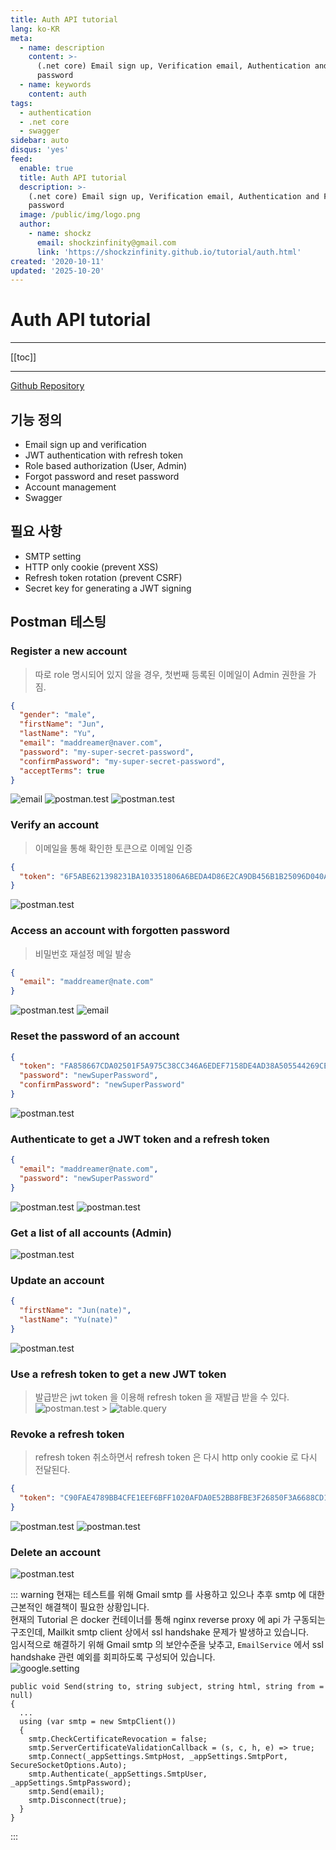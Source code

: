 ```yaml
---
title: Auth API tutorial
lang: ko-KR
meta:
  - name: description
    content: >-
      (.net core) Email sign up, Verification email, Authentication and Forgot
      password
  - name: keywords
    content: auth
tags:
  - authentication
  - .net core
  - swagger
sidebar: auto
disqus: 'yes'
feed:
  enable: true
  title: Auth API tutorial
  description: >-
    (.net core) Email sign up, Verification email, Authentication and Forgot
    password
  image: /public/img/logo.png
  author:
    - name: shockz
      email: shockzinfinity@gmail.com
      link: 'https://shockzinfinity.github.io/tutorial/auth.html'
created: '2020-10-11'
updated: '2025-10-20'
---
```


# Auth API tutorial

<TagLinks />

---

[[toc]]

---

[Github Repository](https://github.com/shockzinfinity/signup-verification-test)

## 기능 정의

- Email sign up and verification
- JWT authentication with refresh token
- Role based authorization (User, Admin)
- Forgot password and reset password
- Account management
- Swagger

## 필요 사항

- SMTP setting
- HTTP only cookie (prevent XSS)
- Refresh token rotation (prevent CSRF)
- Secret key for generating a JWT signing

## Postman 테스팅

### Register a new account

> 따로 role 명시되어 있지 않을 경우, 첫번째 등록된 이메일이 Admin 권한을 가짐.

```json
{
  "gender": "male",
  "firstName": "Jun",
  "lastName": "Yu",
  "email": "maddreamer@naver.com",
  "password": "my-super-secret-password",
  "confirmPassword": "my-super-secret-password",
  "acceptTerms": true
}
```

![email](./images/email.1.png)
![postman.test](./images/postman.test.1.png)
![postman.test](./images/postman.test.2.png)

### Verify an account

> 이메일을 통해 확인한 토큰으로 이메일 인증

```json
{
  "token": "6F5ABE621398231BA103351806A6BEDA4D86E2CA9DB456B1B25096D040A2B907450647D82B5F6723"
}
```

![postman.test](./images/postman.test.3.png)

### Access an account with forgotten password

> 비밀번호 재설정 메일 발송

```json
{
  "email": "maddreamer@nate.com"
}
```

![postman.test](./images/postman.test.4.png)
![email](./images/email.2.png)

### Reset the password of an account

```json
{
  "token": "FA858667CDA02501F5A975C38CC346A6EDEF7158DE4AD38A505544269CEA9DEBE47D67EB5C8783A0",
  "password": "newSuperPassword",
  "confirmPassword": "newSuperPassword"
}
```

![postman.test](./images/postman.test.5.png)

### Authenticate to get a JWT token and a refresh token

```json
{
  "email": "maddreamer@nate.com",
  "password": "newSuperPassword"
}
```

![postman.test](./images/postman.test.6.png)
![postman.test](./images/postman.test.7.png)

### Get a list of all accounts (Admin)

![postman.test](./images/postman.test.8.png)

### Update an account

```json
{
  "firstName": "Jun(nate)",
  "lastName": "Yu(nate)"
}
```

![postman.test](./images/postman.test.9.png)

### Use a refresh token to get a new JWT token

> 발급받은 jwt token 을 이용해 refresh token 을 재발급 받을 수 있다.
> ![postman.test](./images/postman.test.10.png) > ![table.query](./images/table.query.1.png)

### Revoke a refresh token

> refresh token 취소하면서 refresh token 은 다시 http only cookie 로 다시 전달된다.

```json
{
  "token": "C90FAE4789BB4CFE1EEF6BFF1020AFDA0E52BB8FBE3F26850F3A6688CD1B8CA8388CA152762BE0F4"
}
```

![postman.test](./images/postman.test.11.png)
![postman.test](./images/postman.test.12.png)

### Delete an account

![postman.test](./images/postman.test.13.png)

::: warning
현재는 테스트를 위해 Gmail smtp 를 사용하고 있으나 추후 smtp 에 대한 근본적인 해결책이 필요한 상황입니다.  
현재의 Tutorial 은 docker 컨테이너를 통해 nginx reverse proxy 에 api 가 구동되는 구조인데, Mailkit smtp client 상에서 ssl handshake 문제가 발생하고 있습니다.  
임시적으로 해결하기 위해 Gmail smtp 의 보안수준을 낮추고, `EmailService` 에서 ssl handshake 관련 예외를 회피하도록 구성되어 있습니다.  
![google.setting](./images/google.setting.1.png)

```csharp{6-7}
public void Send(string to, string subject, string html, string from = null)
{
  ...
  using (var smtp = new SmtpClient())
  {
    smtp.CheckCertificateRevocation = false;
    smtp.ServerCertificateValidationCallback = (s, c, h, e) => true;
    smtp.Connect(_appSettings.SmtpHost, _appSettings.SmtpPort, SecureSocketOptions.Auto);
    smtp.Authenticate(_appSettings.SmtpUser, _appSettings.SmtpPassword);
    smtp.Send(email);
    smtp.Disconnect(true);
  }
}
```

:::
